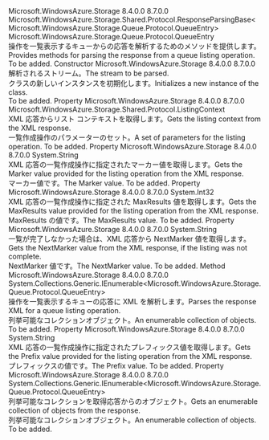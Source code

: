 <Type Name="ListQueuesResponse" FullName="Microsoft.WindowsAzure.Storage.Queue.Protocol.ListQueuesResponse">
  <TypeSignature Language="C#" Value="public sealed class ListQueuesResponse : Microsoft.WindowsAzure.Storage.Shared.Protocol.ResponseParsingBase&lt;Microsoft.WindowsAzure.Storage.Queue.Protocol.QueueEntry&gt;" />
  <TypeSignature Language="ILAsm" Value=".class public auto ansi sealed beforefieldinit ListQueuesResponse extends Microsoft.WindowsAzure.Storage.Shared.Protocol.ResponseParsingBase`1&lt;class Microsoft.WindowsAzure.Storage.Queue.Protocol.QueueEntry&gt;" />
  <TypeSignature Language="DocId" Value="T:Microsoft.WindowsAzure.Storage.Queue.Protocol.ListQueuesResponse" />
  <TypeSignature Language="VB.NET" Value="Public NotInheritable Class ListQueuesResponse&#xA;Inherits ResponseParsingBase(Of QueueEntry)" />
  <TypeSignature Language="F#" Value="type ListQueuesResponse = class&#xA;    inherit ResponseParsingBase&lt;QueueEntry&gt;" />
  <AssemblyInfo>
    <AssemblyName>Microsoft.WindowsAzure.Storage</AssemblyName>
    <AssemblyVersion>8.4.0.0</AssemblyVersion>
    <AssemblyVersion>8.7.0.0</AssemblyVersion>
  </AssemblyInfo>
  <Base>
    <BaseTypeName>Microsoft.WindowsAzure.Storage.Shared.Protocol.ResponseParsingBase&lt;Microsoft.WindowsAzure.Storage.Queue.Protocol.QueueEntry&gt;</BaseTypeName>
    <BaseTypeArguments>
      <BaseTypeArgument TypeParamName="T">Microsoft.WindowsAzure.Storage.Queue.Protocol.QueueEntry</BaseTypeArgument>
    </BaseTypeArguments>
  </Base>
  <Interfaces />
  <Docs>
    <summary>
            <span data-ttu-id="61e76-101">操作を一覧表示するキューからの応答を解析するためのメソッドを提供します。</span><span class="sxs-lookup"><span data-stu-id="61e76-101">Provides methods for parsing the response from a queue listing operation.</span></span>
            </summary>
    <remarks>To be added.</remarks>
  </Docs>
  <Members>
    <Member MemberName=".ctor">
      <MemberSignature Language="C#" Value="public ListQueuesResponse (System.IO.Stream stream);" />
      <MemberSignature Language="ILAsm" Value=".method public hidebysig specialname rtspecialname instance void .ctor(class System.IO.Stream stream) cil managed" />
      <MemberSignature Language="DocId" Value="M:Microsoft.WindowsAzure.Storage.Queue.Protocol.ListQueuesResponse.#ctor(System.IO.Stream)" />
      <MemberSignature Language="F#" Value="new Microsoft.WindowsAzure.Storage.Queue.Protocol.ListQueuesResponse : System.IO.Stream -&gt; Microsoft.WindowsAzure.Storage.Queue.Protocol.ListQueuesResponse" Usage="new Microsoft.WindowsAzure.Storage.Queue.Protocol.ListQueuesResponse stream" />
      <MemberType>Constructor</MemberType>
      <AssemblyInfo>
        <AssemblyName>Microsoft.WindowsAzure.Storage</AssemblyName>
        <AssemblyVersion>8.4.0.0</AssemblyVersion>
        <AssemblyVersion>8.7.0.0</AssemblyVersion>
      </AssemblyInfo>
      <Parameters>
        <Parameter Name="stream" Type="System.IO.Stream" />
      </Parameters>
      <Docs>
        <param name="stream"><span data-ttu-id="61e76-102">解析されるストリーム。</span><span class="sxs-lookup"><span data-stu-id="61e76-102">The stream to be parsed.</span></span></param>
        <summary>
            <span data-ttu-id="61e76-103"><see cref="T:Microsoft.WindowsAzure.Storage.Queue.Protocol.ListQueuesResponse" /> クラスの新しいインスタンスを初期化します。</span><span class="sxs-lookup"><span data-stu-id="61e76-103">Initializes a new instance of the <see cref="T:Microsoft.WindowsAzure.Storage.Queue.Protocol.ListQueuesResponse" /> class.</span></span>
            </summary>
        <remarks>To be added.</remarks>
      </Docs>
    </Member>
    <Member MemberName="ListingContext">
      <MemberSignature Language="C#" Value="public Microsoft.WindowsAzure.Storage.Shared.Protocol.ListingContext ListingContext { get; }" />
      <MemberSignature Language="ILAsm" Value=".property instance class Microsoft.WindowsAzure.Storage.Shared.Protocol.ListingContext ListingContext" />
      <MemberSignature Language="DocId" Value="P:Microsoft.WindowsAzure.Storage.Queue.Protocol.ListQueuesResponse.ListingContext" />
      <MemberSignature Language="VB.NET" Value="Public ReadOnly Property ListingContext As ListingContext" />
      <MemberSignature Language="F#" Value="member this.ListingContext : Microsoft.WindowsAzure.Storage.Shared.Protocol.ListingContext" Usage="Microsoft.WindowsAzure.Storage.Queue.Protocol.ListQueuesResponse.ListingContext" />
      <MemberType>Property</MemberType>
      <AssemblyInfo>
        <AssemblyName>Microsoft.WindowsAzure.Storage</AssemblyName>
        <AssemblyVersion>8.4.0.0</AssemblyVersion>
        <AssemblyVersion>8.7.0.0</AssemblyVersion>
      </AssemblyInfo>
      <ReturnValue>
        <ReturnType>Microsoft.WindowsAzure.Storage.Shared.Protocol.ListingContext</ReturnType>
      </ReturnValue>
      <Docs>
        <summary>
            <span data-ttu-id="61e76-104">XML 応答からリスト コンテキストを取得します。</span><span class="sxs-lookup"><span data-stu-id="61e76-104">Gets the listing context from the XML response.</span></span>
            </summary>
        <value><span data-ttu-id="61e76-105">一覧作成操作のパラメーターのセット。</span><span class="sxs-lookup"><span data-stu-id="61e76-105">A set of parameters for the listing operation.</span></span></value>
        <remarks>To be added.</remarks>
      </Docs>
    </Member>
    <Member MemberName="Marker">
      <MemberSignature Language="C#" Value="public string Marker { get; }" />
      <MemberSignature Language="ILAsm" Value=".property instance string Marker" />
      <MemberSignature Language="DocId" Value="P:Microsoft.WindowsAzure.Storage.Queue.Protocol.ListQueuesResponse.Marker" />
      <MemberSignature Language="VB.NET" Value="Public ReadOnly Property Marker As String" />
      <MemberSignature Language="F#" Value="member this.Marker : string" Usage="Microsoft.WindowsAzure.Storage.Queue.Protocol.ListQueuesResponse.Marker" />
      <MemberType>Property</MemberType>
      <AssemblyInfo>
        <AssemblyName>Microsoft.WindowsAzure.Storage</AssemblyName>
        <AssemblyVersion>8.4.0.0</AssemblyVersion>
        <AssemblyVersion>8.7.0.0</AssemblyVersion>
      </AssemblyInfo>
      <ReturnValue>
        <ReturnType>System.String</ReturnType>
      </ReturnValue>
      <Docs>
        <summary>
            <span data-ttu-id="61e76-106">XML 応答の一覧作成操作に指定されたマーカー値を取得します。</span><span class="sxs-lookup"><span data-stu-id="61e76-106">Gets the Marker value provided for the listing operation from the XML response.</span></span>
            </summary>
        <value><span data-ttu-id="61e76-107">マーカー値です。</span><span class="sxs-lookup"><span data-stu-id="61e76-107">The Marker value.</span></span></value>
        <remarks>To be added.</remarks>
      </Docs>
    </Member>
    <Member MemberName="MaxResults">
      <MemberSignature Language="C#" Value="public int MaxResults { get; }" />
      <MemberSignature Language="ILAsm" Value=".property instance int32 MaxResults" />
      <MemberSignature Language="DocId" Value="P:Microsoft.WindowsAzure.Storage.Queue.Protocol.ListQueuesResponse.MaxResults" />
      <MemberSignature Language="VB.NET" Value="Public ReadOnly Property MaxResults As Integer" />
      <MemberSignature Language="F#" Value="member this.MaxResults : int" Usage="Microsoft.WindowsAzure.Storage.Queue.Protocol.ListQueuesResponse.MaxResults" />
      <MemberType>Property</MemberType>
      <AssemblyInfo>
        <AssemblyName>Microsoft.WindowsAzure.Storage</AssemblyName>
        <AssemblyVersion>8.4.0.0</AssemblyVersion>
        <AssemblyVersion>8.7.0.0</AssemblyVersion>
      </AssemblyInfo>
      <ReturnValue>
        <ReturnType>System.Int32</ReturnType>
      </ReturnValue>
      <Docs>
        <summary>
            <span data-ttu-id="61e76-108">XML 応答の一覧作成操作に指定された MaxResults 値を取得します。</span><span class="sxs-lookup"><span data-stu-id="61e76-108">Gets the MaxResults value provided for the listing operation from the XML response.</span></span>
            </summary>
        <value><span data-ttu-id="61e76-109">MaxResults の値です。</span><span class="sxs-lookup"><span data-stu-id="61e76-109">The MaxResults value.</span></span></value>
        <remarks>To be added.</remarks>
      </Docs>
    </Member>
    <Member MemberName="NextMarker">
      <MemberSignature Language="C#" Value="public string NextMarker { get; }" />
      <MemberSignature Language="ILAsm" Value=".property instance string NextMarker" />
      <MemberSignature Language="DocId" Value="P:Microsoft.WindowsAzure.Storage.Queue.Protocol.ListQueuesResponse.NextMarker" />
      <MemberSignature Language="VB.NET" Value="Public ReadOnly Property NextMarker As String" />
      <MemberSignature Language="F#" Value="member this.NextMarker : string" Usage="Microsoft.WindowsAzure.Storage.Queue.Protocol.ListQueuesResponse.NextMarker" />
      <MemberType>Property</MemberType>
      <AssemblyInfo>
        <AssemblyName>Microsoft.WindowsAzure.Storage</AssemblyName>
        <AssemblyVersion>8.4.0.0</AssemblyVersion>
        <AssemblyVersion>8.7.0.0</AssemblyVersion>
      </AssemblyInfo>
      <ReturnValue>
        <ReturnType>System.String</ReturnType>
      </ReturnValue>
      <Docs>
        <summary>
            <span data-ttu-id="61e76-110">一覧が完了しなかった場合は、XML 応答から NextMarker 値を取得します。</span><span class="sxs-lookup"><span data-stu-id="61e76-110">Gets the NextMarker value from the XML response, if the listing was not complete.</span></span>
            </summary>
        <value><span data-ttu-id="61e76-111">NextMarker 値です。</span><span class="sxs-lookup"><span data-stu-id="61e76-111">The NextMarker value.</span></span></value>
        <remarks>To be added.</remarks>
      </Docs>
    </Member>
    <Member MemberName="ParseXml">
      <MemberSignature Language="C#" Value="protected override System.Collections.Generic.IEnumerable&lt;Microsoft.WindowsAzure.Storage.Queue.Protocol.QueueEntry&gt; ParseXml ();" />
      <MemberSignature Language="ILAsm" Value=".method familyhidebysig virtual instance class System.Collections.Generic.IEnumerable`1&lt;class Microsoft.WindowsAzure.Storage.Queue.Protocol.QueueEntry&gt; ParseXml() cil managed" />
      <MemberSignature Language="DocId" Value="M:Microsoft.WindowsAzure.Storage.Queue.Protocol.ListQueuesResponse.ParseXml" />
      <MemberSignature Language="VB.NET" Value="Protected Overrides Function ParseXml () As IEnumerable(Of QueueEntry)" />
      <MemberSignature Language="F#" Value="override this.ParseXml : unit -&gt; seq&lt;Microsoft.WindowsAzure.Storage.Queue.Protocol.QueueEntry&gt;" Usage="listQueuesResponse.ParseXml " />
      <MemberType>Method</MemberType>
      <AssemblyInfo>
        <AssemblyName>Microsoft.WindowsAzure.Storage</AssemblyName>
        <AssemblyVersion>8.4.0.0</AssemblyVersion>
        <AssemblyVersion>8.7.0.0</AssemblyVersion>
      </AssemblyInfo>
      <ReturnValue>
        <ReturnType>System.Collections.Generic.IEnumerable&lt;Microsoft.WindowsAzure.Storage.Queue.Protocol.QueueEntry&gt;</ReturnType>
      </ReturnValue>
      <Parameters />
      <Docs>
        <summary>
            <span data-ttu-id="61e76-112">操作を一覧表示するキューの応答に XML を解析します。</span><span class="sxs-lookup"><span data-stu-id="61e76-112">Parses the response XML for a queue listing operation.</span></span>
            </summary>
        <returns><span data-ttu-id="61e76-113">列挙可能なコレクション<see cref="T:Microsoft.WindowsAzure.Storage.Queue.Protocol.QueueEntry" />オブジェクト。</span><span class="sxs-lookup"><span data-stu-id="61e76-113">An enumerable collection of <see cref="T:Microsoft.WindowsAzure.Storage.Queue.Protocol.QueueEntry" /> objects.</span></span></returns>
        <remarks>To be added.</remarks>
      </Docs>
    </Member>
    <Member MemberName="Prefix">
      <MemberSignature Language="C#" Value="public string Prefix { get; }" />
      <MemberSignature Language="ILAsm" Value=".property instance string Prefix" />
      <MemberSignature Language="DocId" Value="P:Microsoft.WindowsAzure.Storage.Queue.Protocol.ListQueuesResponse.Prefix" />
      <MemberSignature Language="VB.NET" Value="Public ReadOnly Property Prefix As String" />
      <MemberSignature Language="F#" Value="member this.Prefix : string" Usage="Microsoft.WindowsAzure.Storage.Queue.Protocol.ListQueuesResponse.Prefix" />
      <MemberType>Property</MemberType>
      <AssemblyInfo>
        <AssemblyName>Microsoft.WindowsAzure.Storage</AssemblyName>
        <AssemblyVersion>8.4.0.0</AssemblyVersion>
        <AssemblyVersion>8.7.0.0</AssemblyVersion>
      </AssemblyInfo>
      <ReturnValue>
        <ReturnType>System.String</ReturnType>
      </ReturnValue>
      <Docs>
        <summary>
            <span data-ttu-id="61e76-114">XML 応答の一覧作成操作に指定されたプレフィックス値を取得します。</span><span class="sxs-lookup"><span data-stu-id="61e76-114">Gets the Prefix value provided for the listing operation from the XML response.</span></span>
            </summary>
        <value><span data-ttu-id="61e76-115">プレフィックスの値です。</span><span class="sxs-lookup"><span data-stu-id="61e76-115">The Prefix value.</span></span></value>
        <remarks>To be added.</remarks>
      </Docs>
    </Member>
    <Member MemberName="Queues">
      <MemberSignature Language="C#" Value="public System.Collections.Generic.IEnumerable&lt;Microsoft.WindowsAzure.Storage.Queue.Protocol.QueueEntry&gt; Queues { get; }" />
      <MemberSignature Language="ILAsm" Value=".property instance class System.Collections.Generic.IEnumerable`1&lt;class Microsoft.WindowsAzure.Storage.Queue.Protocol.QueueEntry&gt; Queues" />
      <MemberSignature Language="DocId" Value="P:Microsoft.WindowsAzure.Storage.Queue.Protocol.ListQueuesResponse.Queues" />
      <MemberSignature Language="VB.NET" Value="Public ReadOnly Property Queues As IEnumerable(Of QueueEntry)" />
      <MemberSignature Language="F#" Value="member this.Queues : seq&lt;Microsoft.WindowsAzure.Storage.Queue.Protocol.QueueEntry&gt;" Usage="Microsoft.WindowsAzure.Storage.Queue.Protocol.ListQueuesResponse.Queues" />
      <MemberType>Property</MemberType>
      <AssemblyInfo>
        <AssemblyName>Microsoft.WindowsAzure.Storage</AssemblyName>
        <AssemblyVersion>8.4.0.0</AssemblyVersion>
        <AssemblyVersion>8.7.0.0</AssemblyVersion>
      </AssemblyInfo>
      <ReturnValue>
        <ReturnType>System.Collections.Generic.IEnumerable&lt;Microsoft.WindowsAzure.Storage.Queue.Protocol.QueueEntry&gt;</ReturnType>
      </ReturnValue>
      <Docs>
        <summary>
            <span data-ttu-id="61e76-116">列挙可能なコレクションを取得<see cref="T:Microsoft.WindowsAzure.Storage.Queue.Protocol.QueueEntry" />応答からのオブジェクト。</span><span class="sxs-lookup"><span data-stu-id="61e76-116">Gets an enumerable collection of <see cref="T:Microsoft.WindowsAzure.Storage.Queue.Protocol.QueueEntry" /> objects from the response.</span></span>
            </summary>
        <value><span data-ttu-id="61e76-117">列挙可能なコレクション<see cref="T:Microsoft.WindowsAzure.Storage.Queue.Protocol.QueueEntry" />オブジェクト。</span><span class="sxs-lookup"><span data-stu-id="61e76-117">An enumerable collection of <see cref="T:Microsoft.WindowsAzure.Storage.Queue.Protocol.QueueEntry" /> objects.</span></span></value>
        <remarks>To be added.</remarks>
      </Docs>
    </Member>
  </Members>
</Type>
